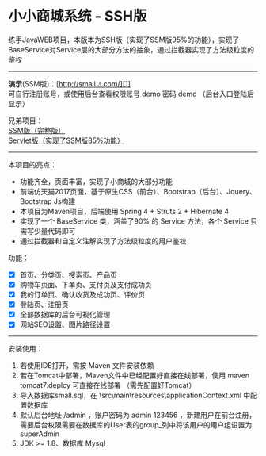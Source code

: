 # 小小商城系统  - SSH版

练手JavaWEB项目，本版本为SSH版（实现了SSM版95%的功能），实现了BaseService对Service层的大部分方法的抽象，通过拦截器实现了方法级粒度的鉴权

---------------------------

**演示**(SSM版)：[http://small.ડ.com/][1]  
可自行注册账号，或使用后台查看权限账号 demo 密码 demo （后台入口登陆后显示）  
  
兄弟项目：  
[SSM版（完整版）][3]  
[Servlet版（实现了SSM版85%功能）][2]  

----------------------------

本项目的亮点：

 * 功能齐全，页面丰富，实现了小商城的大部分功能
 * 前端仿天猫2017页面，基于原生CSS（前台）、Bootstrap（后台）、Jquery、Bootstrap Js构建
 * 本项目为Maven项目，后端使用 Spring 4 + Struts 2 + Hibernate 4
 * 实现了一个 BaseService 类，涵盖了90% 的 Service 方法，各个 Service 只需写少量代码即可
 * 通过拦截器和自定义注解实现了方法级粒度的用户鉴权
  

功能： 

 - [x] 首页、分类页、搜索页、产品页
 - [x] 购物车页面、下单页、支付页及支付成功页
 - [x] 我的订单页、确认收货及成功页、评价页
 - [x] 登陆页、注册页
 - [x] 全部数据库的后台可视化管理
 - [x] 网站SEO设置、图片路径设置

------------------
 
 安装使用：
 
  1. 若使用IDE打开，需按 Maven 文件安装依赖
  2. 若在Tomcat中部署，Maven文件中已经配置好直接在线部署，使用 maven tomcat7:deploy 可直接在线部署 （需先配置好Tomcat）
  3. 导入数据库small.sql，在 \src\main\resources\applicationContext.xml 中配置数据库
  4. 默认后台地址 /admin ，账户密码为 admin 123456 ，新建用户在前台注册，需要后台权限需要在数据库的User表的group_列中将该用户的用户组设置为 superAdmin
  5. JDK >= 1.8、数据库 Mysql


  [1]: http://small.ડ.com
  [2]: https://github.com/xenv/S-mall-servlet
  [3]: https://github.com/xenv/S-mall-ssm